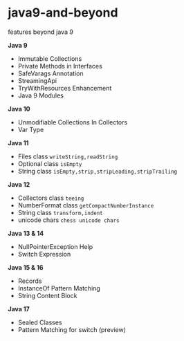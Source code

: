 # java9-and-beyond

features beyond java 9


**Java 9** 

- Immutable Collections
- Private Methods in Interfaces
- SafeVarags Annotation
- StreamingApi
- TryWithResources Enhancement
- Java 9 Modules

**Java 10**

- Unmodifiable Collections In Collectors
-  Var Type

**Java 11**

- Files class `writeString,readString`
- Optional class `isEmpty`
- String class `isEmpty,strip,stripLeading,stripTrailing`

**Java 12**

- Collectors class `teeing`
- NumberFormat class `getCompactNumberInstance`
- String class `transform,indent`
- unicode chars `chess unicode chars `

**Java 13 & 14**

- NullPointerException Help
- Switch Expression

**Java 15 & 16**

- Records
- InstanceOf Pattern Matching
- String Content Block


**Java 17**

- Sealed Classes
- Pattern Matching for switch (preview)